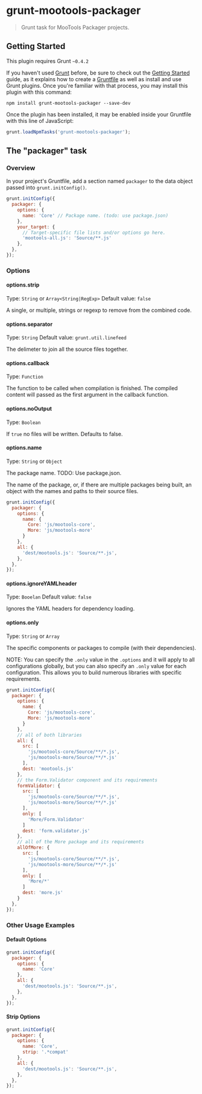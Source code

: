 # grunt-mootools-packager

> Grunt task for MooTools Packager projects.

## Getting Started
This plugin requires Grunt `~0.4.2`

If you haven't used [Grunt](http://gruntjs.com/) before, be sure to check out the [Getting Started](http://gruntjs.com/getting-started) guide, as it explains how to create a [Gruntfile](http://gruntjs.com/sample-gruntfile) as well as install and use Grunt plugins. Once you're familiar with that process, you may install this plugin with this command:

```shell
npm install grunt-mootools-packager --save-dev
```

Once the plugin has been installed, it may be enabled inside your Gruntfile with this line of JavaScript:

```js
grunt.loadNpmTasks('grunt-mootools-packager');
```

## The "packager" task

### Overview
In your project's Gruntfile, add a section named `packager` to the data object passed into `grunt.initConfig()`.

```js
grunt.initConfig({
  packager: {
    options: {
      name: 'Core' // Package name. (todo: use package.json)
    },
    your_target: {
      // Target-specific file lists and/or options go here.
      'mootools-all.js': 'Source/**.js'
    },
  },
});
```

### Options

#### options.strip
Type: `String` or `Array<String|RegExp>`
Default value: `false`

A single, or multiple, strings or regexp to remove from the combined code.

#### options.separator
Type: `String`
Default value: `grunt.util.linefeed`

The delimeter to join all the source files together.

#### options.callback
Type: `Function`

The function to be called when compilation is finished. The compiled content will passed as the first argument in the callback function.

#### options.noOutput
Type: `Boolean`

If `true` no files will be written. Defaults to false.

#### options.name
Type: `String` or `Object`

The package name. TODO: Use package.json.

The name of the package, or, if there are multiple packages being built, an
object with the names and paths to their source files.

```js
grunt.initConfig({
  packager: {
    options: {
      name: {
        Core: 'js/mootools-core',
        More: 'js/mootools-more'
      }
    },
    all: {
      'dest/mootools.js': 'Source/**.js',
    },
  },
});
```


#### options.ignoreYAMLheader
Type: `Booelan`
Default value: `false`

Ignores the YAML headers for dependency loading.

#### options.only
Type: `String` or `Array`

The specific components or packages to compile (with their dependencies).

NOTE: You can specify the `.only` value in the `.options` and it will apply to all
configurations globally, but you can also specify an `.only` value for each configuration.
This allows you to build numerous libraries with specific requirements.

```js
grunt.initConfig({
  packager: {
    options: {
      name: {
        Core: 'js/mootools-core',
        More: 'js/mootools-more'
      }
    },
    // all of both libraries
    all: {
      src: [
        'js/mootools-core/Source/**/*.js',
        'js/mootools-more/Source/**/*.js'
      ],
      dest: 'mootools.js'
    },
    // the Form.Validator component and its requirements
    formValidator: {
      src: [
        'js/mootools-core/Source/**/*.js',
        'js/mootools-more/Source/**/*.js'
      ],
      only: [
        'More/Form.Validator'
      ]
      dest: 'form.validator.js'
    },
    // all of the More package and its requirements
    allOfMore: {
      src: [
        'js/mootools-core/Source/**/*.js',
        'js/mootools-more/Source/**/*.js'
      ],
      only: [
        'More/*'
      ]
      dest: 'more.js'
    }
  },
});
```

### Other Usage Examples

#### Default Options
```js
grunt.initConfig({
  packager: {
    options: {
      name: 'Core'
    },
    all: {
      'dest/mootools.js': 'Source/**.js',
    },
  },
});
```

#### Strip Options
```js
grunt.initConfig({
  packager: {
    options: {
      name: 'Core',
      strip: '.*compat'
    },
    all: {
      'dest/mootools.js': 'Source/**.js',
    },
  },
});
```
